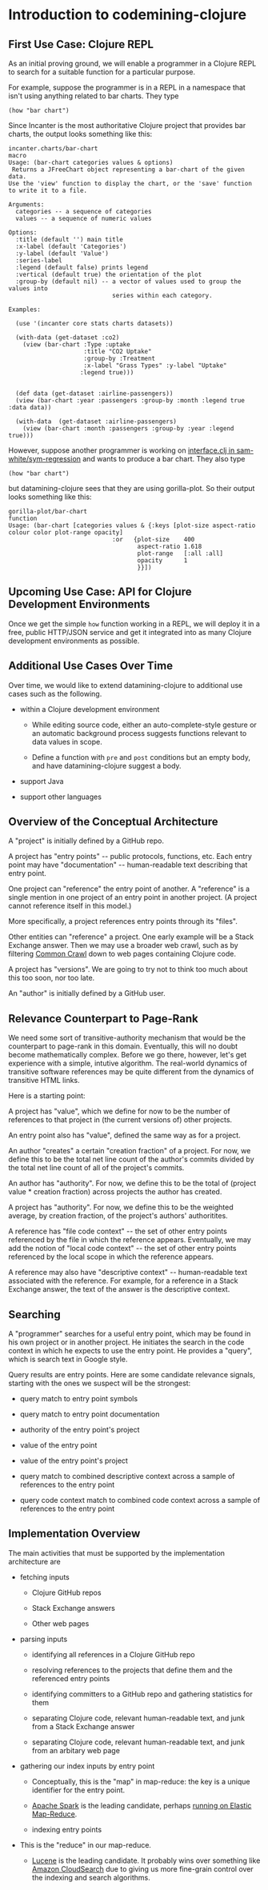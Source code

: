 # Introduction to codemining-clojure

## First Use Case: Clojure REPL

As an initial proving ground, we will enable a programmer in a Clojure REPL to search for a suitable
function for a particular purpose. 

For example, suppose the programmer is in a REPL in a namespace that isn't using anything related to
bar charts. They type

    (how "bar chart")

Since Incanter is the most authoritative Clojure project that provides bar charts, the output looks something
like this:

    incanter.charts/bar-chart
    macro
    Usage: (bar-chart categories values & options)
     Returns a JFreeChart object representing a bar-chart of the given data.
    Use the 'view' function to display the chart, or the 'save' function
    to write it to a file.

    Arguments:
      categories -- a sequence of categories
      values -- a sequence of numeric values

    Options:
      :title (default '') main title
      :x-label (default 'Categories')
      :y-label (default 'Value')
      :series-label
      :legend (default false) prints legend
      :vertical (default true) the orientation of the plot
      :group-by (default nil) -- a vector of values used to group the values into
                                 series within each category.

    Examples:

      (use '(incanter core stats charts datasets))

      (with-data (get-dataset :co2)
        (view (bar-chart :Type :uptake
                         :title "CO2 Uptake"
                         :group-by :Treatment
                         :x-label "Grass Types" :y-label "Uptake"
                        :legend true)))


      (def data (get-dataset :airline-passengers))
      (view (bar-chart :year :passengers :group-by :month :legend true :data data))

      (with-data  (get-dataset :airline-passengers)
        (view (bar-chart :month :passengers :group-by :year :legend true)))

However, suppose another programmer is working on [interface.clj in sam-white/sym-regression](https://github.com/sam-white/sym-regression/blob/7862c28639067f8f174cbf1e6d2f97ec0c33d1be/interface.clj)
and wants to produce a bar chart. They also type

    (how "bar chart")

but datamining-clojure sees that they are using gorilla-plot. So their output looks something like
this:

    gorilla-plot/bar-chart
    function
    Usage: (bar-chart [categories values & {:keys [plot-size aspect-ratio colour color plot-range opacity]
                                 :or   {plot-size    400
                                        aspect-ratio 1.618
                                        plot-range   [:all :all]
                                        opacity      1
                                        }}])

## Upcoming Use Case: API for Clojure Development Environments

Once we get the simple `how` function working in a REPL, we will deploy it in a free, public
HTTP/JSON service and get it integrated into as many Clojure development environments as possible.

## Additional Use Cases Over Time

Over time, we would like to extend datamining-clojure to additional use cases such as the following.

* within a Clojure development environment

  * While editing source code, either an auto-complete-style gesture or an automatic background
     process suggests functions relevant to data values in scope.

  * Define a function with `pre` and `post` conditions but an empty body, and have datamining-clojure suggest a body.

* support Java

* support other languages

## Overview of the Conceptual Architecture

A "project" is initially defined by a GitHub repo.

A project has "entry points" -- public protocols, functions, etc. Each entry point may have
"documentation" -- human-readable text describing that entry point.

One project can "reference" the entry point of another. A "reference" is a single mention in one
project of an entry point in another project. (A project cannot reference itself in this model.)

More specifically, a project references entry points through its "files".

Other entities can "reference" a project. One early example will be a Stack Exchange answer. Then we
may use a broader web crawl, such as by filtering [Common Crawl](http://commoncrawl.org) down to web
pages containing Clojure code.

A project has "versions". We are going to try not to think too much about this too soon, nor too
late.

An "author" is initially defined by a GitHub user.

## Relevance Counterpart to Page-Rank 

We need some sort of transitive-authority mechanism that would be the counterpart to page-rank in
this domain. Eventually, this will no doubt become mathematically complex. Before we go there,
however, let's get experience with a simple, intutive algorithm. The real-world dynamics of
transitive software references may be quite different from the dynamics of transitive HTML links.

Here is a starting point:

A project has "value", which we define for now to be the number of references to that project in
(the current versions of) other projects.

An entry point also has "value", defined the same way as for a project.

An author "creates" a certain "creation fraction" of a project. For now, we define this to be the total
net line count of the author's commits divided by the total net line count of all of the
project's commits.

An author has "authority". For now, we define this to be the total of (project value * creation
fraction) across projects the author has created.

A project has "authority". For now, we define this to be the weighted average, by creation fraction,
of  the project's authors' authoritites.

A reference has "file code context" -- the set of other entry points referenced by the file in which
the reference appears. Eventually, we may add the notion of "local code context" -- the set of other
entry points referenced by the local scope in which the reference appears.

A reference may also have "descriptive context" -- human-readable text associated with the
reference. For example, for a reference in a Stack Exchange answer, the text of the answer is the
descriptive context.

## Searching

A "programmer" searches for a useful entry point, which may be found in his own project or in
another project. He initiates the search in the code context in which he expects to use the entry
point. He provides a "query", which is search text in Google style.

Query results are entry points. Here are some candidate relevance signals, starting with the ones we
suspect will be the strongest:

* query match to entry point symbols

* query match to entry point documentation

* authority of the entry point's project

* value of the entry point

* value of the entry point's project

* query match to combined descriptive context across a sample of references to the entry point

* query code context match to combined code context across a sample of references to the entry point

## Implementation Overview

The main activities that must be supported by the implementation architecture are

* fetching inputs

  * Clojure GitHub repos

  * Stack Exchange answers

  * Other web pages

* parsing inputs

  * identifying all references in a Clojure GitHub repo

  * resolving references to the projects that define them and the referenced entry points

  * identifying committers to a GitHub repo and gathering statistics for them

  * separating Clojure code, relevant human-readable text, and junk from a Stack Exchange answer

  * separating Clojure code, relevant human-readable text, and junk from an arbitary web page

* gathering our index inputs by entry point

  * Conceptually, this is the "map" in map-reduce: the key is a unique identifier for the entry point.

  * [Apache Spark](https://spark.apache.org) is the leading candidate, perhaps [running on Elastic Map-Reduce](https://aws.amazon.com/articles/4926593393724923).

  * indexing entry points

* This is the "reduce" in our map-reduce.

  * [Lucene](http://lucene.apache.org) is the leading candidate. It probably wins over something like
     [Amazon CloudSearch](http://aws.amazon.com/cloudsearch/) due to giving us more fine-grain control
     over the indexing and search algorithms.
